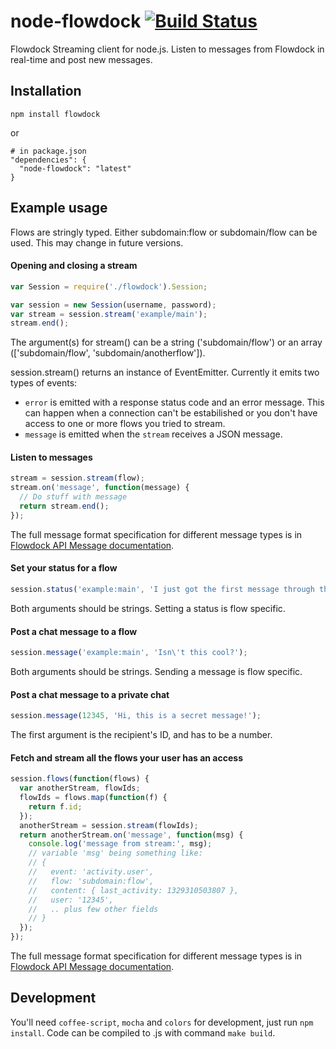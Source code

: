 # node-flowdock [![Build Status](https://secure.travis-ci.org/flowdock/node-flowdock.png?branch=master)](http://travis-ci.org/flowdock/node-flowdock)

Flowdock Streaming client for node.js. Listen to messages from Flowdock in real-time and post new messages.

## Installation

    npm install flowdock
or

    # in package.json
    "dependencies": {
      "node-flowdock": "latest"
    }

## Example usage

Flows are stringly typed. Either subdomain:flow or subdomain/flow can be used. This may change in future versions.

#### Opening and closing a stream
```javascript
var Session = require('./flowdock').Session;

var session = new Session(username, password);
var stream = session.stream('example/main');
stream.end();
```
The argument(s) for stream() can be a string ('subdomain/flow') or an array (['subdomain/flow', 'subdomain/anotherflow']).

session.stream() returns an instance of EventEmitter. Currently it emits two types of events:

* `error` is emitted with a response status code and an error message. This can happen when a connection can't be estabilished or you don't have access to one or more flows you tried to stream.
* `message` is emitted when the `stream` receives a JSON message.

#### Listen to messages
```javascript
stream = session.stream(flow);
stream.on('message', function(message) {
  // Do stuff with message
  return stream.end();
});
```
The full message format specification for different message types is in [Flowdock API Message documentation](https://www.flowdock.com/api/messages).

#### Set your status for a flow
```javascript
session.status('example:main', 'I just got the first message through the Flowdock stream API.');
```
Both arguments should be strings. Setting a status is flow specific.

#### Post a chat message to a flow
```javascript
session.message('example:main', 'Isn\'t this cool?');
```
Both arguments should be strings. Sending a message is flow specific.

#### Post a chat message to a private chat
```javascript
session.message(12345, 'Hi, this is a secret message!');
```
The first argument is the recipient's ID, and has to be a number.

#### Fetch and stream all the flows your user has an access

```javascript
session.flows(function(flows) {
  var anotherStream, flowIds;
  flowIds = flows.map(function(f) {
    return f.id;
  });
  anotherStream = session.stream(flowIds);
  return anotherStream.on('message', function(msg) {
    console.log('message from stream:', msg);
    // variable 'msg' being something like:
    // {
    //   event: 'activity.user',
    //   flow: 'subdomain:flow',
    //   content: { last_activity: 1329310503807 },
    //   user: '12345',
    //   .. plus few other fields
    // }
  });
});
```
The full message format specification for different message types is in [Flowdock API Message documentation](https://www.flowdock.com/api/messages).

## Development

You'll need ```coffee-script```, ```mocha``` and ```colors``` for development, just run ```npm install```. Code can be compiled to .js with command ```make build```.
